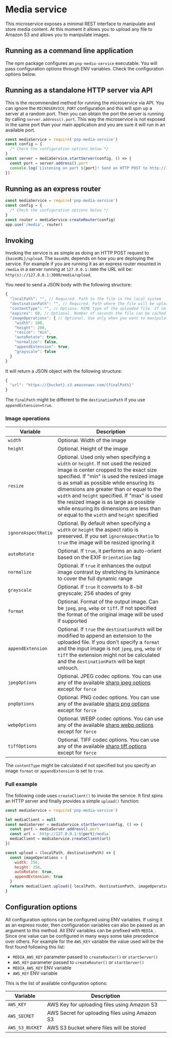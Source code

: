 # Media service

This microservice exposes a minimal REST interface to manipulate and store media content. At this moment it allows you to upload any file to Amazon S3 and allows you to manipulate images.

## Running as a command line application

The npm package configures an `pnp-media-service` executable. You will pass configuration options
through ENV variables. Check the configuration options below.

## Running as a standalone HTTP server via API

This is the recommended method for running the microservice via API. You can ignore the `MICROSERVICE_PORT` configuration and this will spin up a server at a random port. Then you can obtain the port the server is running by calling `server.address().port`. This way the microservice is not exposed in the same port than your main application and you are sure it will run in an available port.

```javascript
const mediaService = require('pnp-media-service')
const config = {
  /* Check the configuration options below */
}
const server = mediaService.startServer(config, () => {
  const port = server.address().port
  console.log(`Listening on port ${port}! Send an HTTP POST to http://127.0.0.1:${port}/media/upload for uploading files`)
})
```

## Running as an express router

```javascript
const mediaService = require('pnp-media-service')
const config = {
  /* Check the configuration options below */
}
const router = mediaService.createRouter(config)
app.use('/media', router)
```

## Invoking

Invoking the service is as simple as doing an HTTP POST request to `{baseURL}/upload`. The `baseURL` depends on how you are deploying the service. For example if you are running it as an express router mounted in `/media` in a server running at `127.0.0.1:3000` the URL will be: `http(s)://127.0.0.1:3000/media/upload`.

You need to send a JSON body with the following structure:

```javascript
{
  "localPath": "", // Required. Path to the file in the local system
  "destinationPath": "", // Required. Path where the file will be uploaded
  "contentType": "", // Optiona. MIME type of the uploaded file. If not specified the service will try to calculate a proper one
  "expires": 60, // Optional. Number of seconds the file can be cached by an HTTP client
  "imageOperations": { // Optional. Use only when you want to manipulate images
    "width": 100,
    "height": 200,
    "resize": "min",
    "autoRotate": true,
    "normalize": false,
    "appendExtension": true,
    "grayscale": false
  }
}
```

It will return a JSON object with the following structure:

```javascript
{
  "url": "https://{bucket}.s3.amazonaws.com/{finalPath}"
}
```

The `finalPath` might be different to the `destinationPath` if you use `appendExtension=true`.

### Image operations

| Variable | Description |
| --- | --- |
| `width` | Optional. Width of the image |
| `height` | Optional. Height of the image |
| `resize` | Optional. Used only when specifying a `width` or `height`. If not used the resized image is center cropped to the exact size specified. If "min" is used the resized image is as small as possible while ensuring its dimensions are greater than or equal to the `width` and `height` specified. If "max" is used the resized image is as large as possible while ensuring its dimensions are less than or equal to the `width` and `height` specified |
| `ignoreAspectRatio` | Optional. By default when specifying a `width` or `height` the aspect ratio is preserved. If you set `ignoreAspectRatio` to `true` the image will be resized ignoring it |
| `autoRotate` | Optional. If `true`, it performs an auto-orient based on the EXIF `Orientation` tag |
| `normalize` | Optional. If `true` it enhances the output image contrast by stretching its luminance to cover the full dynamic range |
| `grayscale` | Optional. If `true` it converts to 8-bit greyscale; 256 shades of grey |
| `format` | Optional. Format of the output image. Can be `jpeg`, `png`, `webp` or `tiff`. If not specified the format of the original image will be used if supported |
| `appendExtension` | Optional. If `true` the `destinationPath` will be modified to append an extension to the uploaded file. If you don't specify a `format` and the input image is not `jpeg`, `png`, `webp` or `tiff` the extension might not be calculated and the `destinationPath` will be kept untouch. |
| `jpegOptions` | Optional. JPEG codec options. You can use any of the available [sharp jpeg options](http://sharp.dimens.io/en/stable/api-output/#jpeg) except for `force` |
| `pngOptions` | Optional. PNG codec options. You can use any of the available [sharp png options](http://sharp.dimens.io/en/stable/api-output/#png) except for `force` |
| `webpOptions` | Optional. WEBP codec options. You can use any of the available [sharp webp options](http://sharp.dimens.io/en/stable/api-output/#webp) except for `force` |
| `tiffOptions` | Optional. TIFF codec options. You can use any of the available [sharp tiff options](http://sharp.dimens.io/en/stable/api-output/#tiff) except for `force` |

The `contentType` might be calculated if not specified but you specify an image `format` or `appendExtension` is set to `true`.

### Full example

The following code uses `createClient()` to invoke the service. It first spins an HTTP server and finally provides a simple `upload()` function:

```javascript
const mediaService = require('pnp-media-service')

let mediaClient = null
const mediaServer = mediaService.startServer(config, () => {
  const port = mediaServer.address().port
  const url = `http://127.0.0.1:${port}/media`
  mediaClient = mediaService.createClient(url)
})

const upload = (localPath, destinationPath) => {
  const imageOperations = {
    width: 256,
    height: 256,
    autoRotate: true,
    appendExtension: true
  }
  return mediaClient.upload({ localPath, destinationPath, imageOperations })
}
```

## Configuration options

All configuration options can be configured using ENV variables. If using it as an express router, then configuration variables can also be passed as an argument to this method. All ENV variables can be prefixed with `MEDIA_`. Since one value can be configured in many ways some take precedence over others. For example for the `AWS_KEY` variable the value used will be the first found following this list:

- `MEDIA_AWS_KEY` parameter passed to `createRouter()` or `startServer()`
- `AWS_KEY` parameter passed to `createRouter()` or `startServer()`
- `MEDIA_AWS_KEY` ENV variable
- `AWS_KEY` ENV variable

This is the list of available configuration options:

| Variable | Description |
| --- | --- |
| `AWS_KEY` | AWS Key for uploading files using Amazon S3 |
| `AWS_SECRET` | AWS Secret for uploading files using Amazon S3 |
| `AWS_S3_BUCKET` | AWS S3 bucket where files will be stored |

